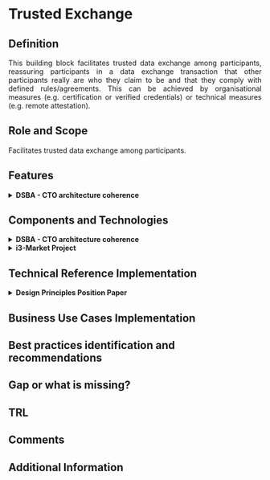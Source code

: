  # Trusted Exchange

 ## Definition
<div align="justify">This building block facilitates trusted data exchange among participants, reassuring participants in a data exchange transaction that other participants really are who they claim to be and that they comply with defined rules/agreements. This can be achieved by organisational measures (e.g. certification or verified credentials) or technical measures (e.g. remote attestation).</div> 

## Role and Scope
<div allign="justify">Facilitates trusted data exchange among participants.</div>

## Features 
<details>
  <summary><strong>DSBA - CTO architecture coherence</strong></summary>
 
- Security Profiles
- Certification
- Remote Attestation, remote integrity verification
- Trust Authority for verifying trustworthiness of participants
- European identification
- IDS Connector implementation
 
</details>

## Components and Technologies
<details>
  <summary><strong>DSBA - CTO architecture coherence</strong></summary>
 
- IDSA
  - Certification for Base, Trust, Trust+ profiles
  - Certification for Operational Environment and Components
  - Remote Attestation as specified in RAM for Trust and Trust+ profiles
- Gaia-X 
  - W3C VC (somehow connected to Gaia-X labels and to Gaia-X Compliance(automated compliance checks))
- FIWARE/iSHARE: 
  - iSHARE Satellite with strong contractual framework to provide multi IDP functionality Contributing a strong legal framework and is already operating
  - Keyrock, which supports eID / eIDAS
  - Implemented by FIWARE Community: FIWARE TRUE Connector (Available on Github)
  - IDSA Open Source projects
 
</details>

<details>
  <summary><strong>i3-Market Project</strong></summary>
 
- Tokenization
 
</details>

## Technical Reference Implementation
<details>
  <summary><strong>Design Principles Position Paper</strong></summary>
 
<div align="justify">"Trust is a necessary feature in any data-sharing environment, i.e. also for predictive maintenance. Unfortunately, predictive maintenance is difficult to achieve, as algorithms used are still not as effective as desired, and the quality of outcome often is not sufficient, due to a lack of reliable data. Nevertheless, integrating and leveraging data from partners – and even from competitors or companies from different sectors (OEMs, maintenance equipment producers, energy companies) – can be of great benefit for all participants.
To overcome the lack of trust currently still prevailing, data sovereignty concepts and services should be employed"</div>
 
</details>

## Business Use Cases Implementation

## Best practices identification and recommendations

## Gap or what is missing?

## TRL

## Comments

## Additional Information
